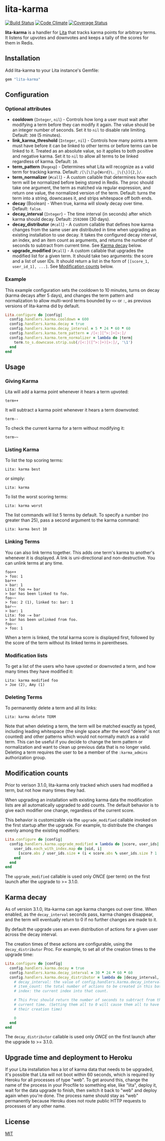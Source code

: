 # lita-karma

[![Build Status](https://travis-ci.org/jimmycuadra/lita-karma.png?branch=master)](https://travis-ci.org/jimmycuadra/lita-karma)
[![Code Climate](https://codeclimate.com/github/jimmycuadra/lita-karma.png)](https://codeclimate.com/github/jimmycuadra/lita-karma)
[![Coverage Status](https://coveralls.io/repos/jimmycuadra/lita-karma/badge.png)](https://coveralls.io/r/jimmycuadra/lita-karma)

**lita-karma** is a handler for [Lita](https://github.com/jimmycuadra/lita) that tracks karma points for arbitrary terms. It listens for upvotes and downvotes and keeps a tally of the scores for them in Redis.

## Installation

Add lita-karma to your Lita instance's Gemfile:

``` ruby
gem "lita-karma"
```

## Configuration

### Optional attributes

* **cooldown** (`Integer`, `nil`) - Controls how long a user must wait after modifying a term before they can modify it again. The value should be an integer number of seconds. Set it to `nil` to disable rate limiting. Default: `300` (5 minutes).
* **link_karma_threshold** (`Integer`, `nil`) - Controls how many points a term must have before it can be linked to other terms or before terms can be linked to it. Treated as an absolute value, so it applies to both positive and negative karma. Set it to `nil` to allow all terms to be linked regardless of karma. Default: `10`.
* **term_pattern** (`Regexp`) - Determines what Lita will recognize as a valid term for tracking karma. Default: `/[\[\]\p{Word}\._|\{\}]{2,}/`.
* **term_normalizer** (`#call`) - A custom callable that determines how each term will be normalized before being stored in Redis. The proc should take one argument, the term as matched via regular expression, and return one value, the normalized version of the term. Default: turns the term into a string, downcases it, and strips whitespace off both ends.
* **decay** (Boolean) - When true, karma will slowly decay over time. Default: `false`.
* **decay_interval** (`Integer`) - The time interval (in seconds) after which karma should decay. Default: `2592000` (30 days).
* **decay_distributor** (`#call`) - A custom callable that defines how karma changes from the same user are distributed in time when upgrading an existing installation to use decay. It takes the configured decay interval, an index, and an item count as arguments, and returns the number of seconds to subtract from current time. See [Karma decay](#karma-decay) below.
* **upgrade_modified** (`#call`) - A custom callable that upgrades the modified list for a given term. It should take two arguments: the score and a list of user IDs. It should return a list in the form of `[[score_1, user_id_1], ...]`. See [Modification counts](#modification-counts) below.

### Example

This example configuration sets the cooldown to 10 minutes, turns on decay (karma decays after 5 days), and changes the term pattern and normalization to allow multi-word terms bounded by `<>` or `:`, as previous versions of lita-karma did by default.

``` ruby
Lita.configure do |config|
  config.handlers.karma.cooldown = 600
  config.handlers.karma.decay = true
  config.handlers.karma.decay_interval = 5 * 24 * 60 * 60
  config.handlers.karma.term_pattern = /[<:][^>:]+[>:]/
  config.handlers.karma.term_normalizer = lambda do |term|
    term.to_s.downcase.strip.sub(/[<:]([^>:]+)[>:]/, '\1')
  end
end
```

## Usage

### Giving Karma

Lita will add a karma point whenever it hears a term upvoted:

```
term++
```

It will subtract a karma point whenever it hears a term downvoted:

```
term--
```

To check the current karma for a term without modifying it:

```
term~~
```

### Listing Karma

To list the top scoring terms:

```
Lita: karma best
```

or simply:

```
Lita: karma
```

To list the worst scoring terms:

```
Lita: karma worst
```

The list commands will list 5 terms by default. To specify a number (no greater than 25), pass a second argument to the karma command:

```
Lita: karma best 10
```

### Linking Terms

You can also link terms together. This adds one term's karma to another's whenever it is displayed. A link is uni-directional and non-destructive. You can unlink terms at any time.

```
foo++
> foo: 1
bar++
> bar: 1
Lita: foo += bar
> bar has been linked to foo.
foo~~
> foo: 2 (1), linked to: bar: 1
bar~~
> bar: 1
Lita: foo -= bar
> bar has been unlinked from foo.
foo~~
> foo: 1
```

When a term is linked, the total karma score is displayed first, followed by the score of the term without its linked terms in parentheses.

### Modification lists

To get a list of the users who have upvoted or downvoted a term, and how many times they have modified it:

```
Lita: karma modified foo
> Joe (2), Amy (1)
```

### Deleting Terms

To permanently delete a term and all its links:

```
Lita: karma delete TERM
```

Note that when deleting a term, the term will be matched exactly as typed, including leading whitespace (the single space after the word "delete" is not counted) and other patterns which would not normally match as a valid term. This can be useful if you decide to change the term pattern or normalization and want to clean up previous data that is no longer valid. Deleting a term requires the user to be a member of the `:karma_admins` authorization group.

## Modification counts

Prior to verison 3.1.0, lita-karma only tracked which users had modified a term, but not how many times they had.

When upgrading an installation with existing karma data the modification lists are all automatically upgraded to add counts. The default behavior is to give each modifier one change, regardless of the current score.

This behavior is customizable via the `upgrade_modified` callable invoked on the first startup after the upgrade. For example, to distribute the changes evenly among the existing modifiers:

``` ruby
Lita.configure do |config|
  config.handlers.karma.upgrade_modified = lambda do |score, user_ids|
    user_ids.each_with_index.map do |uid, i|
      [score.abs / user_ids.size + (i < score.abs % user_ids.size ? 1 : 0), uid]
    end
  end
end
```

The `upgrade_modified` callable is used only *ONCE* (per term) on the first launch after the upgrade to >= 3.1.0.

## Karma decay

As of version 3.1.0, lita-karma can age karma changes out over time. When enabled, as the `decay_interval` seconds pass, karma changes disappear, and the term will eventually return to 0 if no further changes are made to it.

By default the upgrade uses an even distribution of actions for a given user across the decay interval.

The creation times of these actions are configurable, using the `decay_distributor` Proc. For example, to set all of the creation times to the upgrade time:

```ruby
Lita.configure do |config|
  config.handlers.karma.decay = true
  config.handlers.karma.decay_interval = 30 * 24 * 60 * 60
  config.handlers.karma.decay_distributor = lambda do |decay_interval, index, item_count|
    # decay_interval: the value of config.handlers.karma.decay_interval.
    # item_count: the total number of actions to be created in this batch.
    # index: the current index into that count.

    # This Proc should return the number of seconds to subtract from the
    # current time. (Setting them all to 0 will cause them all to have now as
    # their creation time)

    0
  end
end
```

The `decay_distributor` callable is used only *ONCE* on the first launch after the upgrade to >= 3.1.0.

## Upgrade time and deployment to Heroku

If your Lita installation has a lot of karma data that needs to be upgraded, it's possible that Lita will not boot within 60 seconds, which is required by Heroku for all processes of type "web". To get around this, change the name of the process in your Procfile to something else, like "lita", deploy it, wait for the data upgrade to finish, then switch it back to "web" and deploy again when you're done. The process name should stay as "web" permanently because Heroku does not route public HTTP requests to processes of any other name.

## License

[MIT](http://opensource.org/licenses/MIT)
